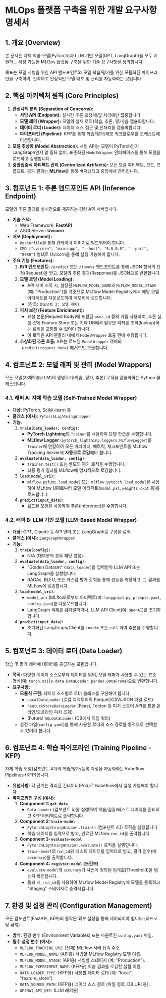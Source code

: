 # MLOps 플랫폼 구축을 위한 개발 요구사항 명세서

## 1. 개요 (Overview)

본 문서는 자체 학습 모델(PyTorch)과 LLM 기반 모델(GPT, LangGraph)을 모두 지원하는 확장 가능한 MLOps 플랫폼 구축을 위한 기술 요구사항을 정의합니다.

목표는 모델 서빙을 위한 API 엔드포인트와 모델 학습/평가를 위한 모듈화된 파이프라인을 구축하여, 신속하고 안정적인 모델 배포 및 관리를 자동화하는 것입니다.

## 2. 핵심 아키텍처 원칙 (Core Principles)

1. **관심사의 분리 (Separation of Concerns):**
    - **서빙 API (Endpoint):** 실시간 추론 요청/응답 처리에만 집중합니다.
    - **모델 래퍼 (Wrapper):** 모델의 실제 로직(학습, 추론, 평가)을 캡슐화합니다.
    - **데이터 로더 (Loader):** 데이터 소스 접근 및 전처리를 캡슐화합니다.
    - **파이프라인 (Pipeline):** KFP를 통해 학습/평가/배포 워크플로우를 오케스트레이션합니다.
2. **모델 추상화 (Model Abstraction):** 서빙 API는 모델이 PyTorch인지 LangGraph인지 알 필요 없이, 표준화된 `ModelWrapper` 인터페이스를 통해 모델을 로드하고 실행합니다.
3. **중앙집중식 아티팩트 관리 (Centralized Artifacts):** 모든 모델 아티팩트, 코드, 프롬프트, 평가 결과는 **MLflow**를 통해 버저닝되고 중앙에서 관리됩니다.

## 3. 컴포넌트 1: 추론 엔드포인트 API (Inference Endpoint)

모델의 추론 결과를 실시간으로 제공하는 경량 API 서버입니다.

- **기술 스택:**
    - Web Framework: **FastAPI**
    - ASGI Server: **Uvicorn**
- **배포 (Deployment):**
    - `Dockerfile`을 통해 컨테이너 이미지로 빌드되어야 합니다.
    - `CMD ["uvicorn", "main:app", "--host", "0.0.0.0", "--port", "8080"]` 형태로 Uvicorn을 통해 실행 가능해야 합니다.
- **주요 기능 (Features):**
    1. **R/R 엔드포인트:** `/predict` 또는 `/invoke` 엔드포인트를 통해 JSON 형식의 요청(Request)을 받고, 모델의 추론 결과(Response)를 JSON으로 반환합니다.
    2. **모델 로딩 (Model Loading):**
        - API 서버 시작 시, 설정된 `MLFLOW_MODEL_NAME`과 `MLFLOW_MODEL_STAGE` (예: "Production")를 기준으로 MLflow Model Registry에서 해당 모델 아티팩트를 다운로드하여 메모리에 로드합니다.
        - (참조: `컴포넌트 2: 모델 래퍼`)
    3. **피처 보강 (Feature Enrichment):**
        - 요청 본문(Request Body)에 포함된 `user_id` 등의 키를 사용하여, 추론 실행 *전*에 Feature Store 또는 기타 DB에서 필요한 피처를 조회(lookup)하는 로직을 포함할 수 있어야 합니다.
        - 이 로직은 API 핸들러 내에서 `ModelWrapper` 호출 전에 수행됩니다.
    4. **추상화된 추론 호출:** API는 로드된 `ModelWrapper` 객체의 `.predict(request_data)` 메서드만 호출합니다.

## 4. 컴포넌트 2: 모델 래퍼 및 관리 (Model Wrappers)

모든 모델(자체학습/LLM)의 생명주기(학습, 평가, 추론) 로직을 캡슐화하는 Python 클래스입니다.

### 4.1. 래퍼 A: 자체 학습 모델 (Self-Trained Model Wrapper)

- **대상:** PyTorch, Scikit-learn 등
- **클래스 (예시):** `PytorchLightningWrapper`
- **기능:**
    1. **`train(data_loader, config)`:**
        - **PyTorch Lightning**의 `Trainer`를 사용하여 모델 학습을 수행합니다.
        - **MLflow Logger** (`pytorch_lightning.loggers.MLflowLogger`)를 `Trainer`에 연결하여 모든 파라미터, 메트릭, 체크포인트를 MLflow Tracking Server에 **자동으로 로깅**해야 합니다.
    2. **`evaluate(data_loader, config)`:**
        - `trainer.test()` 또는 별도의 평가 로직을 수행합니다.
        - 최종 평가 결과를 MLflow에 명시적으로 로깅합니다.
    3. **`load(model_uri)`:**
        - `mlflow.pyfunc.load_model` 또는 `mlflow.pytorch.load_model`을 사용하여 MLflow URI로부터 모델 아티팩트(`model.pkl`, `weights.ckpt` 등)를 로드합니다.
    4. **`predict(input_data)`:**
        - 로드된 모델을 사용하여 추론(inference)을 수행합니다.

### 4.2. 래퍼 B: LLM 기반 모델 (LLM-Based Model Wrapper)

- **대상:** GPT, Claude 등 API 벤더 또는 LangGraph로 구성된 로직
- **클래스 (예시):** `LangGraphWrapper`
- **기능:**
    1. **`train(config)`:**
        - N/A (대부분의 경우 해당 없음).
    2. **`evaluate(data_loader, config)`:**
        - "Golden Dataset" (`data_loader`)를 입력받아 LLM API 또는 LangGraph를 실행합니다.
        - RAGAs, BLEU, 또는 커스텀 평가 로직을 통해 성능을 측정하고, 그 결과를 MLflow에 로깅합니다.
    3. **`load(model_uri)`:**
        - `model_uri` (MLflow)로부터 아티팩트(예: `langgraph.py`, `prompts.yaml`, `config.json`)를 다운로드합니다.
        - LangGraph 객체를 컴파일하거나, LLM API Client(예: `OpenAI`)를 초기화합니다.
    4. **`predict(input_data)`:**
        - 초기화된 LangGraph/Client를 `invoke` 또는 `call` 하여 추론을 수행합니다.

## 5. 컴포넌트 3: 데이터 로더 (Data Loader)

학습 및 평가 래퍼에 데이터를 공급하는 모듈입니다.

- **목적:** 다양한 데이터 소스로부터 데이터를 읽어, 모델 래퍼가 사용할 수 있는 표준 형식(예: `torch.utils.data.DataLoader`, `pandas.DataFrame`)으로 변환합니다.
- **요구사항:**
    - **모듈식 구현:** 데이터 소스별로 로더 클래스를 구현해야 합니다.
        - `LocalDataLoader` (로컬 디렉토리의 Parquet/CSV/JSON 파일 로드)
        - `FeatureStoreDataLoader` (Feast, Tecton 등 피처 스토어 API를 통한 온라인/오프라인 피처 조회)
        - (Future) `SQLDataLoader` (DB에서 직접 쿼리)
    - 설정 파일(`config.yaml`)을 통해 사용할 로더와 소스 경로를 동적으로 선택할 수 있어야 합니다.

## 6. 컴포넌트 4: 학습 파이프라인 (Training Pipeline - KFP)

자체 학습 모델(컴포넌트 4.1)의 학습/평가/등록 과정을 자동화하는 Kubeflow Pipelines (KFP)입니다.

- **유념사항:** 각 단계는 격리된 컨테이너(Pod)로 Kubeflow에서 실행 가능해야 합니다.
- **파이프라인 구성 (예시):**
    1. **Component 1: `get-data`**
        - `Data Loader` (컴포넌트 5)를 실행하여 학습/검증/테스트 데이터를 준비하고 KFP 아티팩트로 출력합니다.
    2. **Component 2: `train-model`**
        - `PytorchLightningWrapper.train()` (컴포넌트 4.1) 로직을 실행합니다.
        - 학습 데이터를 입력으로 받고, 완료된 MLflow `run_id`를 출력합니다.
    3. **Component 3: `evaluate-model`**
        - `PytorchLightningWrapper.evaluate()` 로직을 실행합니다.
        - `train-model`의 `run_id`와 테스트 데이터를 입력으로 받고, 평가 점수(예: `accuracy`)를 출력합니다.
    4. **Component 4: `register-model` (조건부)**
        - `evaluate-model`의 `accuracy`가 사전에 정의된 임계값(Threshold)을 넘는지 확인합니다.
        - 통과 시, `run_id`를 사용하여 MLflow Model Registry에 모델을 등록하고 "Staging" 스테이지로 승격시킵니다.

## 7. 환경 및 설정 관리 (Configuration Management)

모든 컴포넌트(FastAPI, KFP)의 동작은 외부 설정을 통해 제어되어야 합니다 (하드코딩 금지).

- **방식:** 환경 변수 (Environment Variables) 또는 마운트된 `config.yaml` 파일.
- **필수 설정 변수 (예시):**
    - `MLFLOW_TRACKING_URI`: (전체) MLflow 서버 접속 주소.
    - `MLFLOW_MODEL_NAME`: (API용) 서빙할 MLflow Registry 모델 이름.
    - `MLFLOW_MODEL_STAGE`: (API용) 서빙할 스테이지 (예: "Production").
    - `MLFLOW_EXPERIMENT_NAME`: (KFP용) 학습 결과를 로깅할 실험 이름.
    - `DATA_LOADER_TYPE`: (KFP용) 사용할 데이터 로더 (예: "local", "feature_store").
    - `DATA_SOURCE_PATH`: (KFP용) 데이터 소스 경로 (파일 경로, DB URI 등).
    - `OPENAI_API_KEY`: (LLM 래퍼용)